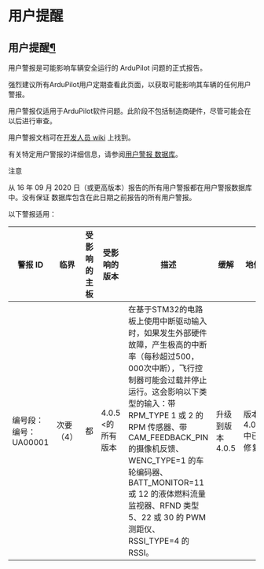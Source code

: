 # 用户提醒

## 用户提醒[¶](https://ardupilot.org/copter/docs/common-user-alerts.html#user-alerts)

用户警报是可能影响车辆安全运行的 ArduPilot 问题的正式报告。

强烈建议所有ArduPilot用户定期查看此页面，以获取可能影响其车辆的任何用户警报。

用户警报仅适用于ArduPilot软件问题。此阶段不包括制造商硬件，尽管可能会在以后进行审查。

用户警报文档可在[开发人员 wiki](https://ardupilot.org/dev/docs/user-alerts-developer.html#user-alerts-developer) 上找到。

有关特定用户警报的详细信息，请参阅[用户警报 数据库](https://firmware.ardupilot.org/userAlerts/alerts.html)。

注意

从 16 年 09 月 2020 日（或更高版本）报告的所有用户警报都在用户警报数据库中。没有保证 数据库包含在此日期之前报告的所有用户警报。

以下警报适用：

| 警报 ID           | 临界     | 受影响的主板 | 受影响的版本       | 描述                                                                                                                                                                                                                                                | 缓解          | 地位            |
| --------------- | ------ | ------ | ------------ | ------------------------------------------------------------------------------------------------------------------------------------------------------------------------------------------------------------------------------------------------- | ----------- | ------------- |
| 编号段：编号： UA00001 | 次要 （4） | 都      | 4.0.5 <的所有版本 | 在基于STM32的电路板上使用中断驱动输入时，如果发生外部硬件故障，产生极高的中断率（每秒超过500，000次中断），飞行控制器可能会过载并停止运行。这会影响以下类型的输入：带RPM\_TYPE 1 或 2 的 RPM 传感器、带CAM\_FEEDBACK\_PIN的摄像机反馈、WENC\_TYPE=1 的车轮编码器、BATT\_MONITOR=11 或 12 的液体燃料流量监视器、RFND 类型 5、22 或 30 的 PWM 测距仪、RSSI\_TYPE=4 的 RSSI。 | 升级到版本 4.0.5 | 版本 4.0.5 中已修复 |
